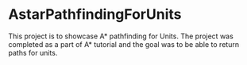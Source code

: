 # AstarPathfindingForUnits

This project is to showcase A* pathfinding for Units.
The project was completed as a part of A* tutorial and the goal was to be able to return paths for units.
